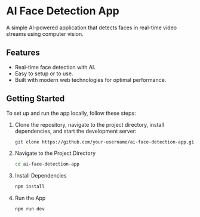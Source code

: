 # AI Face Detection App

A simple AI-powered application that detects faces in real-time video streams using computer vision.

## Features

- Real-time face detection with AI.
- Easy to setup or to use.
- Built with modern web technologies for optimal performance.

## Getting Started

To set up and run the app locally, follow these steps:

1. Clone the repository, navigate to the project directory, install dependencies, and start the development server:

   ```bash
   git clone https://github.com/your-username/ai-face-detection-app.git
   ```
2. Navigate to the Project Directory

   ```bash
   cd ai-face-detection-app
   ```
3. Install Dependencies

   ```bash
   npm install
   ```
4. Run the App

   ```bash
   npm run dev
   ```

